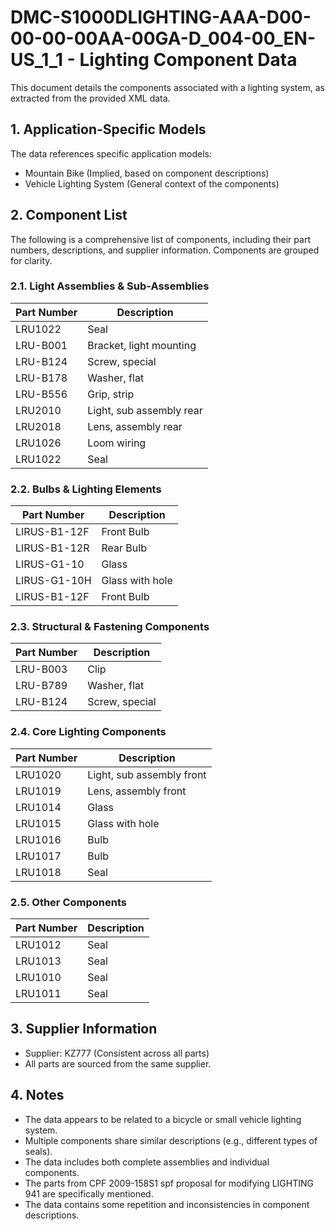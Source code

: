 # DMC-S1000DLIGHTING-AAA-D00-00-00-00AA-00GA-D_004-00_EN-US_1_1 - Lighting Component Data

This document details the components associated with a lighting system, as extracted from the provided XML data.

## 1. Application-Specific Models

The data references specific application models:

*   Mountain Bike (Implied, based on component descriptions)
*   Vehicle Lighting System (General context of the components)

## 2. Component List

The following is a comprehensive list of components, including their part numbers, descriptions, and supplier information. Components are grouped for clarity.

### 2.1. Light Assemblies & Sub-Assemblies

| Part Number | Description |
|---|---|
| LRU1022 | Seal |
| LRU-B001 | Bracket, light mounting |
| LRU-B124 | Screw, special |
| LRU-B178 | Washer, flat |
| LRU-B556 | Grip, strip |
| LRU2010 | Light, sub assembly rear |
| LRU2018 | Lens, assembly rear |
| LRU1026 | Loom wiring |
| LRU1022 | Seal |

### 2.2. Bulbs & Lighting Elements

| Part Number | Description |
|---|---|
| LIRUS-B1-12F | Front Bulb |
| LIRUS-B1-12R | Rear Bulb |
| LIRUS-G1-10 | Glass |
| LIRUS-G1-10H | Glass with hole |
| LIRUS-B1-12F | Front Bulb |

### 2.3. Structural & Fastening Components

| Part Number | Description |
|---|---|
| LRU-B003 | Clip |
| LRU-B789 | Washer, flat |
| LRU-B124 | Screw, special |

### 2.4. Core Lighting Components

| Part Number | Description |
|---|---|
| LRU1020 | Light, sub assembly front |
| LRU1019 | Lens, assembly front |
| LRU1014 | Glass |
| LRU1015 | Glass with hole |
| LRU1016 | Bulb |
| LRU1017 | Bulb |
| LRU1018 | Seal |

### 2.5. Other Components

| Part Number | Description |
|---|---|
| LRU1012 | Seal |
| LRU1013 | Seal |
| LRU1010 | Seal |
| LRU1011 | Seal |

## 3. Supplier Information

*   Supplier: KZ777 (Consistent across all parts)
*   All parts are sourced from the same supplier.

## 4. Notes

*   The data appears to be related to a bicycle or small vehicle lighting system.
*   Multiple components share similar descriptions (e.g., different types of seals).
*   The data includes both complete assemblies and individual components.
*   The parts from CPF 2009-158S1 spf proposal for modifying LIGHTING 941 are specifically mentioned.
*   The data contains some repetition and inconsistencies in component descriptions.
